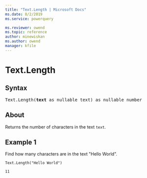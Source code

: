 ```yaml
---
title: "Text.Length | Microsoft Docs"
ms.date: 8/2/2019
ms.service: powerquery

ms.reviewer: owend
ms.topic: reference
author: minewiskan
ms.author: owend
manager: kfile
---
```

# Text.Length

## Syntax

<pre>
Text.Length(<b>text</b> as nullable text) as nullable number
</pre>
  
## About  
Returns the number of characters in the text `text`.

## Example 1
Find how many characters are in the text "Hello World".

```powerquery-m
Text.Length("Hello World")
```

`11`
